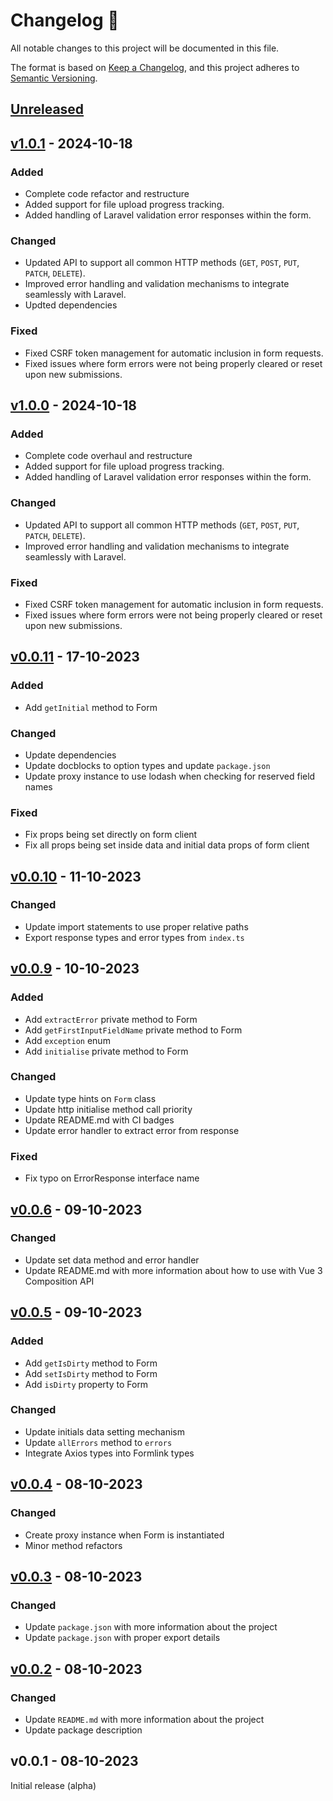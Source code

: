 # Changelog 📝

All notable changes to this project will be documented in this file.

The format is based on [Keep a Changelog](https://keepachangelog.com/en/1.0.0/), and this project adheres to [Semantic Versioning](https://semver.org/spec/v2.0.0.html).

## [Unreleased](https://github.com/Thavarshan/formlink/compare/v1.0.1...HEAD)

## [v1.0.1](https://github.com/Thavarshan/formlink/compare/v1.0.0...v1.0.1) - 2024-10-18

### Added

* Complete code refactor and restructure
* Added support for file upload progress tracking.
* Added handling of Laravel validation error responses within the form.

### Changed

* Updated API to support all common HTTP methods (`GET`, `POST`, `PUT`, `PATCH`, `DELETE`).
* Improved error handling and validation mechanisms to integrate seamlessly with Laravel.
* Updted dependencies

### Fixed

* Fixed CSRF token management for automatic inclusion in form requests.
* Fixed issues where form errors were not being properly cleared or reset upon new submissions.

## [v1.0.0](https://github.com/Thavarshan/formlink/compare/v0.0.11...v1.0.0) - 2024-10-18

### Added

* Complete code overhaul and restructure
* Added support for file upload progress tracking.
* Added handling of Laravel validation error responses within the form.

### Changed

* Updated API to support all common HTTP methods (`GET`, `POST`, `PUT`, `PATCH`, `DELETE`).
* Improved error handling and validation mechanisms to integrate seamlessly with Laravel.

### Fixed

* Fixed CSRF token management for automatic inclusion in form requests.
* Fixed issues where form errors were not being properly cleared or reset upon new submissions.

## [v0.0.11](https://github.com/Thavarshan/formlink/compare/v0.0.10...v0.0.11) - 17-10-2023

### Added

* Add `getInitial` method to Form

### Changed

* Update dependencies
* Update docblocks to option types and update `package.json`
* Update proxy instance to use lodash when checking for reserved field names

### Fixed

* Fix props being set directly on form client
* Fix all props being set inside data and initial data props of form client

## [v0.0.10](https://github.com/Thavarshan/formlink/compare/v0.0.9...v0.0.10) - 11-10-2023

### Changed

* Update import statements to use proper relative paths
* Export response types and error types from `index.ts`

## [v0.0.9](https://github.com/Thavarshan/formlink/compare/v0.0.6...v0.0.9) - 10-10-2023

### Added

* Add `extractError` private method to Form
* Add `getFirstInputFieldName` private method to Form
* Add `exception` enum
* Add `initialise` private method to Form

### Changed

* Update type hints on `Form` class
* Update http initialise method call priority
* Update README.md with CI badges
* Update error handler to extract error from response

### Fixed

* Fix typo on ErrorResponse interface name

## [v0.0.6](https://github.com/fornlinkjs/fornlink/compare/v0.0.5...v0.0.6) - 09-10-2023

### Changed

* Update set data method and error handler
* Update README.md with more information about how to use with Vue 3 Composition API

## [v0.0.5](https://github.com/fornlinkjs/fornlink/compare/v0.0.4...v0.0.5) - 09-10-2023

### Added

* Add `getIsDirty` method to Form
* Add `setIsDirty` method to Form
* Add `isDirty` property to Form

### Changed

* Update initials data setting mechanism
* Update `allErrors` method to `errors`
* Integrate Axios types into Formlink types

## [v0.0.4](https://github.com/fornlinkjs/fornlink/compare/v0.0.3...v0.0.4) - 08-10-2023

### Changed

* Create proxy instance when Form is instantiated
* Minor method refactors

## [v0.0.3](https://github.com/fornlinkjs/fornlink/compare/v0.0.2...v0.0.3) - 08-10-2023

### Changed

* Update `package.json` with more information about the project
* Update `package.json` with proper export details

## [v0.0.2](https://github.com/fornlinkjs/fornlink/compare/v0.0.1...v0.0.2) - 08-10-2023

### Changed

* Update `README.md` with more information about the project
* Update package description

## v0.0.1 - 08-10-2023

Initial release (alpha)
